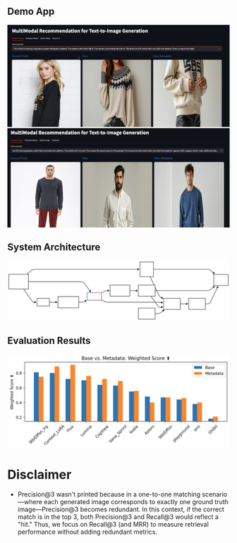 ## Demo App
![demo1](README_files/demo1.png)
![demo2](README_files/demo2.png)

## System Architecture
![System Architecture](README_files/System_Architecture_hyperlinked.svg)

## Evaluation Results
![evaluation_results](README_files/Evaluation_Results.png)

# Disclaimer
- Precision@3 wasn't printed because in a one-to-one matching scenario—where each generated image corresponds to exactly one ground truth image—Precision@3 becomes redundant. In this context, if the correct match is in the top 3, both Precision@3 and Recall@3 would reflect a "hit." Thus, we focus on Recall@3 (and MRR) to measure retrieval performance without adding redundant metrics.